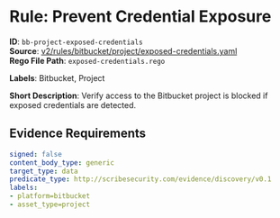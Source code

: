 # Rule: Prevent Credential Exposure

**ID**: `bb-project-exposed-credentials`  
**Source**: [v2/rules/bitbucket/project/exposed-credentials.yaml](https://github.com/scribe-public/sample-policies/v2/rules/bitbucket/project/exposed-credentials.yaml)  
**Rego File Path**: `exposed-credentials.rego`  

**Labels**: Bitbucket, Project

**Short Description**: Verify access to the Bitbucket project is blocked if exposed credentials are detected.

## Evidence Requirements

```yaml
signed: false
content_body_type: generic
target_type: data
predicate_type: http://scribesecurity.com/evidence/discovery/v0.1
labels:
- platform=bitbucket
- asset_type=project
```
